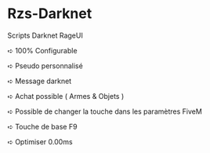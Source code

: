 # Rzs-Darknet

Scripts Darknet RageUI


➪ 100% Configurable

➪ Pseudo personnalisé

➪ Message darknet

➪ Achat possible ( Armes & Objets )

➪ Possible de changer la touche dans les paramètres FiveM


➪ Touche de base F9

➪ Optimiser 0.00ms

